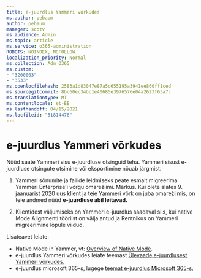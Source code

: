 ```yaml
---
title: e-juurdlus Yammeri võrkudes
ms.author: pebaum
author: pebaum
manager: scotv
ms.audience: Admin
ms.topic: article
ms.service: o365-administration
ROBOTS: NOINDEX, NOFOLLOW
localization_priority: Normal
ms.collection: Adm_O365
ms.custom:
- "3200003"
- "3533"
ms.openlocfilehash: 2583a1d83047e87a5d655195a3941ee860ff1ced
ms.sourcegitcommit: 8bc60ec34bc1e40685e3976576e04a2623f63a7c
ms.translationtype: MT
ms.contentlocale: et-EE
ms.lasthandoff: 04/15/2021
ms.locfileid: "51814476"
---
```

# <a name="ediscovery-in-yammer-networks"></a>e-juurdlus Yammeri võrkudes

Nüüd saate Yammeri sisu e-juurdluse otsinguid teha.  Yammeri sisust e-juurdluse otsingute otsimine või eksportimine nõuab järgmist.

1. Yammeri sõnumite ja failide leidmiseks peate esmalt migreerima Yammeri Enterprise'i võrgu omarežiimi. Märkus. Kui olete alates 9. jaanuarist 2020 uus klient ja teie Yammeri võrk on juba omarežiimis, on teie andmed nüüd **e-juurdluse abil leitavad.**

2. Klientidest väljumiseks on Yammeri e-juurdlus saadaval siis, kui native Mode Alignmenti tööriist on välja antud ja Rentnikus on Yammeri migreerimine lõpule viidud.

Lisateavet leiate:

- Native Mode in Yammer, vt: [Overview of Native Mode](https://docs.microsoft.com/yammer/configure-your-yammer-network/overview-native-mode).
- e-juurdlus Yammeri võrkudes leiate teemast [Ülevaade e-juurdlusest Yammeri võrkudes.](https://docs.microsoft.com/yammer/manage-security-and-compliance/overview-of-ediscovery)
- e-juurdlus microsoft 365-s, lugege [teemat e-juurdlus Microsoft 365-s.](https://docs.microsoft.com/microsoft-365/compliance/ediscovery)
